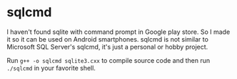 # sqlcmd

I haven't found sqlite with command prompt in Google play store.  So I made it so it can be used on Android smartphones. sqlcmd is not similar to Microsoft SQL Server's sqlcmd, it's just a personal or hobby project.

Run `g++ -o sqlcmd sqlite3.cxx` to compile source code and then run `./sqlcmd` in your favorite shell.
